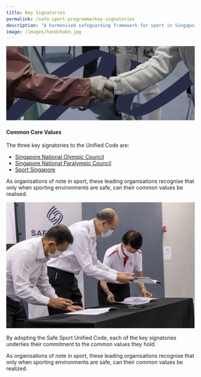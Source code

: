 ```yaml
---
title: Key Signatories
permalink: /safe-sport-programme/key-signatories
description: "A harmonised safeguarding framework for sport in Singapore "
image: /images/handshake.jpg
---
```

![Alt text for image on Isomer site](/images/handshake.jpg)
#### Common Core Values
The three key signatories to the Unified Code are:
* [Singapore National Olympic Council ](https://www.singaporeolympics.com/)
* [Singapore National Paralympic Council](https://www.snpc.org.sg/)
* [Sport Singapore](https://sportsingapore.gov.sg/)


As organisations of note in sport, these leading organisations recognise that only when sporting
environments are safe, can their common values be realised.

![Alt text for image on Isomer site](/images/signing.jpeg)

By adopting the Safe Sport Unified Code, each of the key signatories underlies their commitment to the common values they hold.

As organisations of note in sport, these leading organisations recognise that only when sporting environments are safe, can their common values be realized.